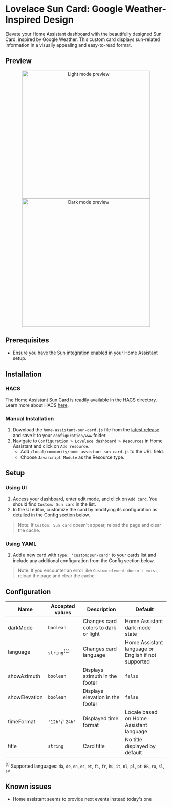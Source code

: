
# Lovelace Sun Card: Google Weather-Inspired Design
Elevate your Home Assistant dashboard with the beautifully designed Sun Card, inspired by Google Weather.
This custom card displays sun-related information in a visually appealing and easy-to-read format.

## Preview
<p align="center">
<img width="400" alt="Light mode preview" src="https://user-images.githubusercontent.com/6829526/118412152-54d93900-b690-11eb-8b2b-e87b4cbcca7f.png"/><img width="400" alt="Dark mode preview" src="https://user-images.githubusercontent.com/6829526/118412162-64f11880-b690-11eb-9bd7-b8c6c7d8efd8.png"/>
</p>

## Prerequisites
- Ensure you have the [Sun integration](https://www.home-assistant.io/integrations/sun/) enabled in your Home Assistant setup.

## Installation
### HACS
The Home Assistant Sun Card is readily available in the HACS directory.
Learn more about HACS [here](https://hacs.xyz/).

### Manual Installation
1. Download the `home-assistant-sun-card.js` file from the [latest release](https://github.com/rejuvenate/sun-card/releases) and save it to your `configuration/www` folder.
2. Navigate to `Configuration > Lovelace dashboard > Resources` in Home Assistant and click on `Add resource`.
    - Add `/local/community/home-assistant-sun-card.js` to the URL field.
    - Choose `Javascript Module` as the Resource type.

## Setup
### Using UI
1. Access your dashboard, enter edit mode, and click on `Add card`. You should find `Custom: Sun card` in the list.
2. In the UI editor, customize the card by modifying its configuration as detailed in the Config section below.

> Note: If `Custom: Sun card` doesn't appear, reload the page and clear the cache.

### Using YAML
1. Add a new card with `type: 'custom:sun-card'` to your cards list and include any additional configuration from the Config section below.

> Note: If you encounter an error like `Custom element doesn't exist`, reload the page and clear the cache.

## Configuration
| Name          | Accepted values      | Description                          | Default                                             |
|---------------|----------------------|--------------------------------------|-----------------------------------------------------|
| darkMode      | `boolean`            | Changes card colors to dark or light | Home Assistant dark mode state                      |
| language      | `string`<sup>(1)</sup> | Changes card language                | Home Assistant language or English if not supported |
| showAzimuth   | `boolean`            | Displays azimuth in the footer       | `false`                                             |
| showElevation | `boolean`            | Displays elevation in the footer     | `false`                                             |
| timeFormat    | `'12h'`/`'24h'`      | Displayed time format                | Locale based on Home Assistant language             |
| title         | `string`             | Card title                           | No title displayed by default                       |

<sup>(1)</sup> Supported languages: `da`, `de`, `en`, `es`, `et`, `fi`, `fr`, `hu`, `it`, `nl`, `pl`, `pt-BR`, `ru`, `sl`, `sv`

## Known issues
- Home assistant seems to provide next events instead today's one
